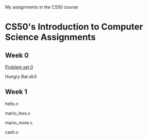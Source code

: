 My assignments in the CS50 course

# CS50's Introduction to Computer Science Assignments

## Week 0

[Problem set 0](https://docs.cs50.net/2019/x/psets/0/index.html)

Hungry Bat.sb3
## Week 1

hello.c

mario_less.c

mario_more.c

cash.c
